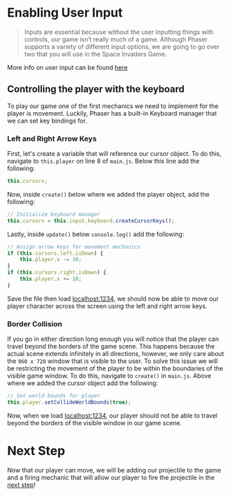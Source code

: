 # Enabling User Input

> Inputs are essential because without the user inputting things with controls, our game isn’t really much of a game. Although Phaser supports a variety of different input options, we are going to go over two that you will use in the Space Invaders Game. 

More info on user input can be found [here](https://workshops.nuevofoundation.org/phaser-space-invaders-game/input/) 

## Controlling the player with the keyboard

To play our game one of the first mechanics we need to implement for the player is movement. Luckily, Phaser has a built-in Keyboard manager that we can set key bindings for.

### Left and Right Arrow Keys

First, let's create a variable that will reference our cursor object. To do this, navigate to `this.player` on line 8 of `main.js`. Below this line add the following:

```js
this.cursors;
```

Now, inside `create()` below where we added the player object, add the following:

```js
// Initialize keyboard manager
this.cursors = this.input.keyboard.createCursorKeys();
```

Lastly, inside `update()` below `console.log()` add the following:

```js
// Assign arrow keys for movement mechanics
if (this.cursors.left.isDown) {
    this.player.x -= 10;
}
if (this.cursors.right.isDown) {
    this.player.x += 10;
} 
```

Save the file then load [localhost:1234](http://localhost:1234), we should now be able to move our player character across the screen using the left and right arrow keys.

### Border Collision

If you go in either direction long enough you will notice that the player can travel beyond the borders of the game scene. This happens because the actual scene extends infinitely in all directions, however, we only care about the `960 x 720` window that is visible to the user. To solve this issue we will be restricting the movement of the player to be within the boundaries of the visible game window. To do this, navigate to `create()` in `main.js`. Above where we added the cursor object add the following:

```js
// Set world bounds for player
this.player.setCollideWorldBounds(true);
```

Now, when we load [localhost:1234](http://localhost:1234), our player should not be able to travel beyond the borders of the visible window in our game scene.

# Next Step

Now that our player can move, we will be adding our projectile to the game and a firing mechanic that will allow our player to fire the projectile in the [next step](step9.md)!